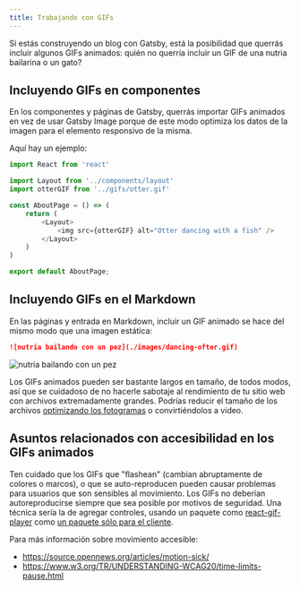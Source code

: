 ```yaml
---
title: Trabajando con GIFs
---
```


Si estás construyendo un blog con Gatsby, está la posibilidad que querrás incluir algunos GIFs animados: quién no querría incluir un GIF de una nutria bailarina o un gato?

## Incluyendo GIFs en componentes

En los componentes y páginas de Gatsby, querrás importar GIFs animados en vez de usar Gatsby Image porque de este modo optimiza los datos de la imagen para el elemento responsivo de la misma.

Aquí hay un ejemplo:

```jsx:title=pages/about.js
import React from 'react'

import Layout from '../components/layout'
import otterGIF from '../gifs/otter.gif'

const AboutPage = () => (
    return (
        <Layout>
            <img src={otterGIF} alt="Otter dancing with a fish" />
        </Layout>
    )
)

export default AboutPage;
```

## Incluyendo GIFs en el Markdown

En las páginas y entrada en Markdown, incluir un GIF animado se hace del mismo modo que una imagen estática:

```markdown
![nutria bailando con un pez](./images/dancing-ofter.gif)
```

![nutria bailando con un pez](./images/dancing-otter.gif)

Los GIFs animados pueden ser bastante largos en tamaño, de todos modos, así que se cuidadoso de no hacerle sabotaje al rendimiento de tu sitio web con archivos extremadamente grandes. Podrías reducir el tamaño de los archivos [optimizando los fotogramas](https://skylilies.livejournal.com/244378.html) o convirtiéndolos a video.

## Asuntos relacionados con accesibilidad en los GIFs animados

Ten cuidado que los GIFs que "flashean" (cambian abruptamente de colores o marcos), o que se auto-reproducen pueden causar problemas para usuarios que son sensibles al movimiento. Los GIFs no deberían autoreproducirse siempre que sea posible por motivos de seguridad. Una técnica sería la de agregar controles, usando un paquete como [react-gif-player](https://www.npmjs.com/package/react-gif-player) como [un paquete sólo para el cliente](/docs/using-client-side-only-packages/).

Para más información sobre movimiento accesible:

- https://source.opennews.org/articles/motion-sick/
- https://www.w3.org/TR/UNDERSTANDING-WCAG20/time-limits-pause.html
